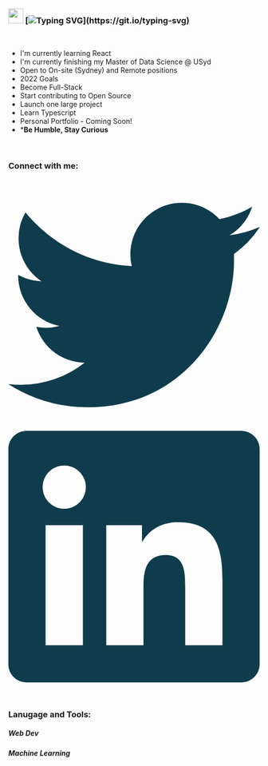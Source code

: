 ### <img src="https://raw.githubusercontent.com/MartinHeinz/MartinHeinz/master/wave.gif" width="30" height="30" /> [![Typing SVG](https://readme-typing-svg.herokuapp.com?color=%233DF7CA&duration=4500&center=true&lines=Hi+there%2C+I'm+Anthony!)](https://git.io/typing-svg)

<br>

- I'm currently learning React
- I'm currently finishing my Master of Data Science @ USyd
- Open to On-site (Sydney) and Remote positions
- 2022 Goals
- Become Full-Stack
- Start contributing to Open Source
- Launch one large project
- Learn Typescript
- Personal Portfolio - Coming Soon!
- ***Be Humble, Stay Curious**


<br>

### Connect with me:
<svg role="img" viewBox="0 0 24 24" xmlns="http://www.w3.org/2000/svg"><title>Twitter</title><path fill="#0f3c4c"  d="M23.953 4.57a10 10 0 01-2.825.775 4.958 4.958 0 002.163-2.723c-.951.555-2.005.959-3.127 1.184a4.92 4.92 0 00-8.384 4.482C7.69 8.095 4.067 6.13 1.64 3.162a4.822 4.822 0 00-.666 2.475c0 1.71.87 3.213 2.188 4.096a4.904 4.904 0 01-2.228-.616v.06a4.923 4.923 0 003.946 4.827 4.996 4.996 0 01-2.212.085 4.936 4.936 0 004.604 3.417 9.867 9.867 0 01-6.102 2.105c-.39 0-.779-.023-1.17-.067a13.995 13.995 0 007.557 2.209c9.053 0 13.998-7.496 13.998-13.985 0-.21 0-.42-.015-.63A9.935 9.935 0 0024 4.59z"/></svg>
<svg role="img" viewBox="0 0 24 24" xmlns="http://www.w3.org/2000/svg"><title>LinkedIn</title><path fill="#0f3c4c" d="M20.447 20.452h-3.554v-5.569c0-1.328-.027-3.037-1.852-3.037-1.853 0-2.136 1.445-2.136 2.939v5.667H9.351V9h3.414v1.561h.046c.477-.9 1.637-1.85 3.37-1.85 3.601 0 4.267 2.37 4.267 5.455v6.286zM5.337 7.433c-1.144 0-2.063-.926-2.063-2.065 0-1.138.92-2.063 2.063-2.063 1.14 0 2.064.925 2.064 2.063 0 1.139-.925 2.065-2.064 2.065zm1.782 13.019H3.555V9h3.564v11.452zM22.225 0H1.771C.792 0 0 .774 0 1.729v20.542C0 23.227.792 24 1.771 24h20.451C23.2 24 24 23.227 24 22.271V1.729C24 .774 23.2 0 22.222 0h.003z"/></svg>

<br>

### Lanugage and Tools:

##### Web Dev

##### Machine Learning
